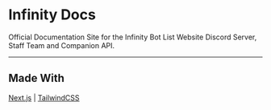 # Infinity Docs
Official Documentation Site for the Infinity Bot List Website
Discord Server, Staff Team and Companion API.

---

## Made With
[Next.js](https://nextjs.org/) | [TailwindCSS](https://tailwindcss.com/)
